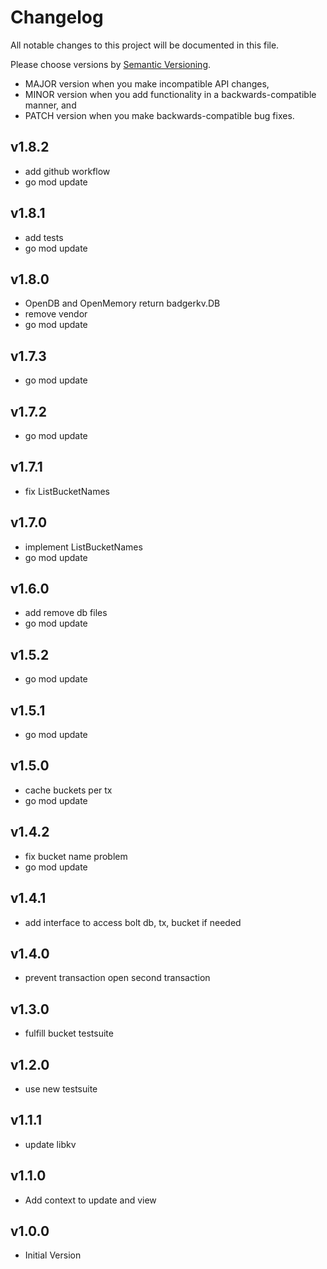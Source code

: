 # Changelog

All notable changes to this project will be documented in this file.

Please choose versions by [Semantic Versioning](http://semver.org/).

* MAJOR version when you make incompatible API changes,
* MINOR version when you add functionality in a backwards-compatible manner, and
* PATCH version when you make backwards-compatible bug fixes.

## v1.8.2

- add github workflow
- go mod update

## v1.8.1

- add tests
- go mod update

## v1.8.0

- OpenDB and OpenMemory return badgerkv.DB
- remove vendor
- go mod update

## v1.7.3

- go mod update

## v1.7.2

- go mod update

## v1.7.1

- fix ListBucketNames

## v1.7.0

- implement ListBucketNames
- go mod update

## v1.6.0

- add remove db files
- go mod update

## v1.5.2

- go mod update

## v1.5.1

- go mod update

## v1.5.0

- cache buckets per tx
- go mod update

## v1.4.2

- fix bucket name problem
- go mod update

## v1.4.1

- add interface to access bolt db, tx, bucket if needed

## v1.4.0

- prevent transaction open second transaction

## v1.3.0

- fulfill bucket testsuite

## v1.2.0

- use new testsuite

## v1.1.1

- update libkv

## v1.1.0

- Add context to update and view

## v1.0.0

- Initial Version

